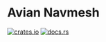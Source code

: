 # Avian Navmesh

[![crates.io](https://img.shields.io/crates/v/bevy_rerecast)](https://crates.io/crates/bevy_rerecast)
[![docs.rs](https://docs.rs/bevy_rerecast/badge.svg)](https://docs.rs/bevy_rerecast)
